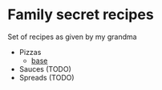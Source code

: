 # Family secret recipes

Set of recipes as given by my grandma

- Pizzas
    - [base](./pizzas/base.md)
- Sauces (TODO)
- Spreads (TODO)
